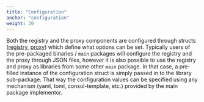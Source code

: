 ```yaml
---
title: "Configuration"
anchor: "configuration"
weight: 30
---
```


Both the registry and the proxy components are configured through structs
([registry](https://github.com/modprox/mp/blob/master/registry/config/config.go),
[proxy](https://github.com/modprox/mp/blob/master/proxy/config/config.go))
which define what options can be set. Typically users of the pre-packaged binaries / `main` packages
will configure the registry and the proxy through JSON files, however it is also possible to use
the registry and proxy as libraries from some other `main` package. In that case, a pre-filled
instance of the configuration struct is simply passed in to the library sub-package. That way the
configuration values can be specified using any mechanism (yaml, toml, consul-template, etc.)
provided by the main package implementor.

